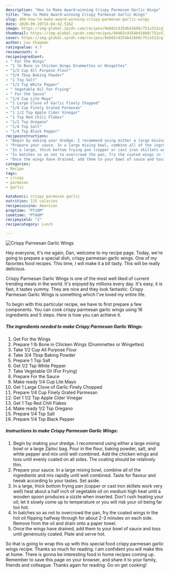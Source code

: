 ```yaml
---
description: "How to Make Award-winning Crispy Parmesan Garlic Wings"
title: "How to Make Award-winning Crispy Parmesan Garlic Wings"
slug: 404-how-to-make-award-winning-crispy-parmesan-garlic-wings
date: 2020-09-20T15:04:42.516Z
image: https://img-global.cpcdn.com/recipes/9eb02c4354b41660/751x532cq70/crispy-parmesan-garlic-wings-recipe-main-photo.jpg
thumbnail: https://img-global.cpcdn.com/recipes/9eb02c4354b41660/751x532cq70/crispy-parmesan-garlic-wings-recipe-main-photo.jpg
cover: https://img-global.cpcdn.com/recipes/9eb02c4354b41660/751x532cq70/crispy-parmesan-garlic-wings-recipe-main-photo.jpg
author: Lou Chapman
ratingvalue: 4.7
reviewcount: 4
recipeingredient:
- " For the Wings"
- "1 lb Bone in Chicken Wings Drummettes or Wingettes"
- "1/2 Cup All Purpose Flour"
- "3/4 Tbsp Baking Powder"
- "1 Tsp Salt"
- "1/2 Tsp White Pepper"
- " Vegetable Oil For Frying"
- " For the Sauce"
- "1/4 Cup Lite Mayo"
- "1 Large Clove of Garlic Finely Chopped"
- "1/4 Cup Finely Grated Parmesan"
- "1 1/2 Tsp Apple Cider Vinegar"
- "1 Tsp Red Chili Flakes"
- "1/2 Tsp Oregano"
- "1/4 Tsp Salt"
- "1/4 Tsp Black Pepper"
recipeinstructions:
- "Begin by making your dredge. I recommend using either a large mixing bowl or a large Ziploc bag. Pour in the flour, baking powder, salt, and white pepper and mix until well combined. Add the chicken wings and toss until evenly coated on all sides. The coating should be relatively thin."
- "Prepare your sauce. In a large mixing bowl, combine all of the ingredients and mix rapidly until well combined. Taste for flavour and tweak according to your tastes. Set aside."
- "In a large, thick bottom frying pan (copper or cast iron skillets work very well) heat about a half inch of vegetable oil on medium high heat until a wooden spoon produces a sizzle when inserted. Don&#39;t rush heating your oil; let it slowly come up to temperature or you will risk your oil being far too hot."
- "In batches so as not to overcrowd the pan, fry the coated wings in the hot oil flipping halfway through for about 2-3 minutes on each side. Remove from the oil and drain onto a paper towel."
- "Once the wings have drained, add them to your bowl of sauce and toss until generously coated. Plate and serve hot."
categories:
- Recipe
tags:
- crispy
- parmesan
- garlic

katakunci: crispy parmesan garlic 
nutrition: 115 calories
recipecuisine: American
preptime: "PT18M"
cooktime: "PT46M"
recipeyield: "2"
recipecategory: Lunch

---
```



![Crispy Parmesan Garlic Wings](https://img-global.cpcdn.com/recipes/9eb02c4354b41660/751x532cq70/crispy-parmesan-garlic-wings-recipe-main-photo.jpg)

Hey everyone, it's me again, Dan, welcome to my recipe page. Today, we're going to prepare a special dish, crispy parmesan garlic wings. One of my favorites food recipes. This time, I will make it a bit tasty. This will be really delicious.

Crispy Parmesan Garlic Wings is one of the most well liked of current trending meals in the world. It's enjoyed by millions every day. It's easy, it is fast, it tastes yummy. They are nice and they look fantastic. Crispy Parmesan Garlic Wings is something which I've loved my entire life.




To begin with this particular recipe, we have to first prepare a few components. You can cook crispy parmesan garlic wings using 16 ingredients and 5 steps. Here is how you can achieve it.

##### The ingredients needed to make Crispy Parmesan Garlic Wings:

1. Get  For the Wings
1. Prepare 1 lb Bone in Chicken Wings (Drummettes or Wingettes)
1. Take 1/2 Cup All Purpose Flour
1. Take 3/4 Tbsp Baking Powder
1. Prepare 1 Tsp Salt
1. Get 1/2 Tsp White Pepper
1. Take  Vegetable Oil (For Frying)
1. Prepare  For the Sauce
1. Make ready 1/4 Cup Lite Mayo
1. Get 1 Large Clove of Garlic Finely Chopped
1. Prepare 1/4 Cup Finely Grated Parmesan
1. Get 1 1/2 Tsp Apple Cider Vinegar
1. Get 1 Tsp Red Chili Flakes
1. Make ready 1/2 Tsp Oregano
1. Prepare 1/4 Tsp Salt
1. Prepare 1/4 Tsp Black Pepper




##### Instructions to make Crispy Parmesan Garlic Wings:

1. Begin by making your dredge. I recommend using either a large mixing bowl or a large Ziploc bag. Pour in the flour, baking powder, salt, and white pepper and mix until well combined. Add the chicken wings and toss until evenly coated on all sides. The coating should be relatively thin.
1. Prepare your sauce. In a large mixing bowl, combine all of the ingredients and mix rapidly until well combined. Taste for flavour and tweak according to your tastes. Set aside.
1. In a large, thick bottom frying pan (copper or cast iron skillets work very well) heat about a half inch of vegetable oil on medium high heat until a wooden spoon produces a sizzle when inserted. Don&#39;t rush heating your oil; let it slowly come up to temperature or you will risk your oil being far too hot.
1. In batches so as not to overcrowd the pan, fry the coated wings in the hot oil flipping halfway through for about 2-3 minutes on each side. Remove from the oil and drain onto a paper towel.
1. Once the wings have drained, add them to your bowl of sauce and toss until generously coated. Plate and serve hot.




So that is going to wrap this up with this special food crispy parmesan garlic wings recipe. Thanks so much for reading. I am confident you will make this at home. There is gonna be interesting food in home recipes coming up. Remember to save this page on your browser, and share it to your family, friends and colleague. Thanks again for reading. Go on get cooking!
